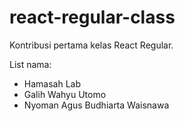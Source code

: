 # react-regular-class
Kontribusi pertama kelas React Regular.

List nama:
- Hamasah Lab
- Galih Wahyu Utomo
- Nyoman Agus Budhiarta Waisnawa
